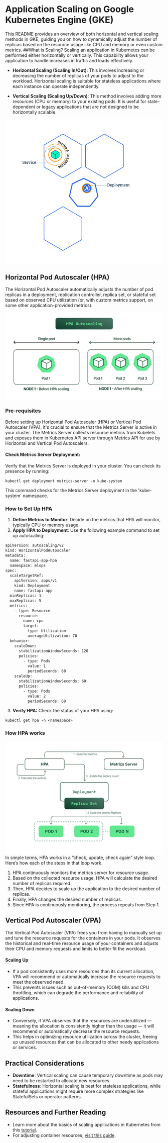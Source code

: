 # Application Scaling on Google Kubernetes Engine (GKE)
This README provides an overview of both horizontal and vertical scaling methods in GKE, guiding you on how to dynamically adjust the number of replicas based on the resource usage like CPU and memory or even custom metrics.
##What is Scaling?
Scaling an application in Kubernetes can be performed either horizontally or vertically. This capability allows your application to handle increases in traffic and loads effectively.
- **Horizontal Scaling (Scaling In/Out)**: This involves increasing or decreasing the number of replicas of your pods to adjust to the workload. Horizontal scaling is suitable for stateless applications where each instance can operate independently.

- **Vertical Scaling (Scaling Up/Down)**: This method involves adding more resources (CPU or memory) to your existing pods. It is useful for state-dependent or legacy applications that are not designed to be horizontally scalable.

![Scaling](../assets/application_scaling.svg)

## Horizontal Pod Autoscaler (HPA)
The Horizontal Pod Autoscaler automatically adjusts the number of pod replicas in a deployment, replication controller, replica set, or stateful set based on observed CPU utilization (or, with custom metrics support, on some other application-provided metrics).

![HPA](../assets/Kubernetes_HPA_Guide.png)

### Pre-requisites
Before setting up Horizontal Pod Autoscaler (HPA) or Vertical Pod Autoscaler (VPA), it's crucial to ensure that the Metrics Server is active in your cluster. The Metrics Server collects resource metrics from Kubelets and exposes them in Kubernetes API server through Metrics API for use by Horizontal and Vertical Pod Autoscalers.

#### Check Metrics Server Deployment:
Verify that the Metrics Server is deployed in your cluster. You can check its presence by running:
```
kubectl get deployment metrics-server -n kube-system
```
This command checks for the Metrics Server deployment in the 'kube-system' namespace.

### How to Set Up HPA
1. **Define Metrics to Monitor**: Decide on the metrics that HPA will monitor, typically CPU or memory usage.
2. **Apply HPA to Deployment**: Use the following example command to set up autoscaling:
```
apiVersion: autoscaling/v2
kind: HorizontalPodAutoscaler
metadata:
  name: fastapi-app-hpa
  namespace: mlops
spec:
  scaleTargetRef:
    apiVersion: apps/v1
    kind: Deployment
    name: fastapi-app
  minReplicas: 1
  maxReplicas: 5
  metrics:
    - type: Resource
      resource:
        name: cpu
        target:
          type: Utilization
          averageUtilization: 70
  behavior:
    scaleDown:
      stabilizationWindowSeconds: 120
      policies:
        - type: Pods
          value: 1
          periodSeconds: 60
    scaleUp:
      stabilizationWindowSeconds: 60
      policies:
        - type: Pods
          value: 2
          periodSeconds: 60
```
3. **Verify HPA:** Check the status of your HPA using:
```
kubectl get hpa -n <namespace>
```

### How HPA works
![HPA Scaling](../assets/Kuberneteshpa_works.png)
In simple terms, HPA works in a “check, update, check again” style loop. Here’s how each of the steps in that loop work.
1. HPA continuously monitors the metrics server for resource usage.
2. Based on the collected resource usage, HPA will calculate the desired number of replicas required.
3. Then, HPA decides to scale up the application to the desired number of replicas.
4. Finally, HPA changes the desired number of replicas.
5. Since HPA is continuously monitoring, the process repeats from Step 1.

## Vertical Pod Autoscaler (VPA)
The Vertical Pod Autoscaler (VPA) frees you from having to manually set up and tune the resource requests for the containers in your pods. It observes the historical and real-time resource usage of your containers and adjusts their CPU and memory requests and limits to better fit the workload.

#### Scaling Up
- If a pod consistently uses more resources than its current allocation, VPA will recommend or automatically increase the resource requests to meet the observed need.
- This prevents issues such as out-of-memory (OOM) kills and CPU throttling, which can degrade the performance and reliability of applications.

#### Scaling Down
- Conversely, if VPA observes that the resources are underutilized — meaning the allocation is consistently higher than the usage — it will recommend or automatically decrease the resource requests.
- This helps in optimizing resource utilization across the cluster, freeing up unused resources that can be allocated to other needy applications or services.

## Practical Considerations
- **Downtime**: Vertical scaling can cause temporary downtime as pods may need to be restarted to allocate new resources.
- **Statefulness**: Horizontal scaling is best for stateless applications, while stateful applications might require more complex strategies like StatefulSets or operator patterns.

## Resources and Further Reading
- Learn more about the basics of scaling applications in Kubernetes from this [tutorial](https://kubernetes.io/docs/tutorials/kubernetes-basics/scale/scale-intro/ "tutorial").
- For adjusting container resources, [visit this guide](https://kubernetes.io/docs/tasks/configure-pod-container/resize-container-resources/ "visit this guide").

